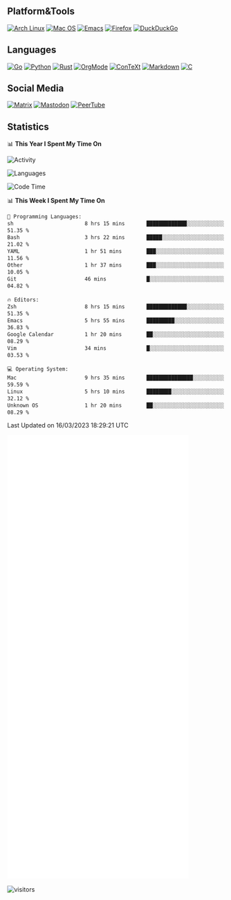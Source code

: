 ## Platform&Tools

[![Arch Linux](https://img.shields.io/badge/ArchLinux-1793D1?logo=arch-linux&logoColor=fff&style=flat-square)](https://archlinux.org/)
[![Mac OS](https://img.shields.io/badge/MacOS-000000?style=flat-square&logo=macos&logoColor=F0F0F0)](https://www.apple.com/macos/)
[![Emacs](https://img.shields.io/badge/Emacs-%237F5AB6.svg?&style=flat-square&logo=gnu-emacs&logoColor=white)](https://www.gnu.org/software/emacs/)
[![Firefox](https://img.shields.io/badge/Firefox-FF7139?style=flat-square&logo=Firefox-Browser&logoColor=white)](https://firefox.com/)
[![DuckDuckGo](https://img.shields.io/badge/DuckDuckGo-DE5833?style=flat-square&logo=DuckDuckGo&logoColor=white)](https://duckduckgo.com/)

## Languages

[![Go](https://img.shields.io/badge/Golang-%2300ADD8.svg?style=flat-square&logo=go&logoColor=white)](https://golang.org/)
[![Python](https://img.shields.io/badge/Python-3670A0?style=flat-square&logo=python&logoColor=ffdd54)](https://www.python.org/)
[![Rust](https://img.shields.io/badge/Rust-%23000000.svg?style=flat-square&logo=rust&logoColor=white)](https://www.rust-lang.org/)
[![OrgMode](https://img.shields.io/badge/OrgMode-%23000000.svg?style=flat-square&logo=org&logoColor=white)](https://orgmode.org/)
[![ConTeXt](https://img.shields.io/badge/ConTeXt-%23008080.svg?style=flat-square&logo=latex&logoColor=white)](https://contextgarden.net/)
[![Markdown](https://img.shields.io/badge/MarkDown-%23000000.svg?style=flat-square&logo=markdown&logoColor=white)](https://daringfireball.net/projects/markdown/)
[![C](https://img.shields.io/badge/C-%2300599C.svg?style=flat-square&logo=c&logoColor=white)](https://www.iso.org/standard/74528.html)

## Social Media
<!--[![Telegram](https://img.shields.io/badge/SteamedFish-2CA5E0?style=social&logo=telegram&logoColor=white)](https://t.me/SteamedFish)-->

[![Matrix](https://img.shields.io/badge/SteamedFish-2CA5E0?style=social&logo=matrix&logoColor=black)](https://matrix.to/#/@i:steamedfish.org)
[![Mastodon](https://img.shields.io/mastodon/follow/109596467238113271?domain=https%3A%2F%2Fmastodon.steamedfish.org%2F&style=social)](https://steamedfish.org/@SteamedFish)
[![PeerTube](https://img.shields.io/badge/PeerTube-23000000.svg?logo=peertube&style=social)](https://peertube.steamedfish.org/)

## Statistics


📊 **This Year I Spent My Time On** 

![Activity](https://wakatime.com/share/@SteamedFish/7529f30a-f1b7-40a4-8d09-e6d855cb7a13.png)

![Languages](https://wakatime.com/share/@SteamedFish/1c5e5366-0e9e-40d8-ac85-d630f61b69c6.svg)

<!--START_SECTION:waka-->
![Code Time](http://img.shields.io/badge/Code%20Time-2%2C351%20hrs%2016%20mins-blue)

📊 **This Week I Spent My Time On** 

```text
💬 Programming Languages: 
sh                       8 hrs 15 mins       █████████████░░░░░░░░░░░░   51.35 % 
Bash                     3 hrs 22 mins       █████░░░░░░░░░░░░░░░░░░░░   21.02 % 
YAML                     1 hr 51 mins        ███░░░░░░░░░░░░░░░░░░░░░░   11.56 % 
Other                    1 hr 37 mins        ███░░░░░░░░░░░░░░░░░░░░░░   10.05 % 
Git                      46 mins             █░░░░░░░░░░░░░░░░░░░░░░░░   04.82 % 

🔥 Editors: 
Zsh                      8 hrs 15 mins       █████████████░░░░░░░░░░░░   51.35 % 
Emacs                    5 hrs 55 mins       █████████░░░░░░░░░░░░░░░░   36.83 % 
Google Calendar          1 hr 20 mins        ██░░░░░░░░░░░░░░░░░░░░░░░   08.29 % 
Vim                      34 mins             █░░░░░░░░░░░░░░░░░░░░░░░░   03.53 % 

💻 Operating System: 
Mac                      9 hrs 35 mins       ███████████████░░░░░░░░░░   59.59 % 
Linux                    5 hrs 10 mins       ████████░░░░░░░░░░░░░░░░░   32.12 % 
Unknown OS               1 hr 20 mins        ██░░░░░░░░░░░░░░░░░░░░░░░   08.29 % 
```


 Last Updated on 16/03/2023 18:29:21 UTC
<!--END_SECTION:waka-->


![Metrics](https://github.com/SteamedFish/SteamedFish/blob/master/github-metrics.svg)


![visitors](https://visitor-badge.laobi.icu/badge?page_id=SteamedFish.SteamedFish)
